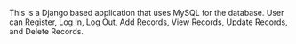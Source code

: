 This is a Django based application that uses MySQL for the database. User can Register, Log In, Log Out, Add Records, View Records, Update Records, and Delete Records. 
